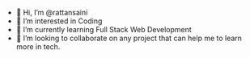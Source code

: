 - 👋 Hi, I’m @rattansaini
- 👀 I’m interested in Coding
- 🌱 I’m currently learning Full Stack Web Development
- 💞️ I’m looking to collaborate on any project that can help me to learn more in tech.
  

<!---
rattansaini/rattansaini is a ✨ special ✨ repository because its `README.md` (this file) appears on your GitHub profile.
You can click the Preview link to take a look at your changes.
--->
